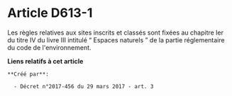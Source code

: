 # Article D613-1

Les règles relatives aux sites inscrits et classés sont fixées au chapitre Ier du titre IV du livre III intitulé “ Espaces
naturels ” de la partie réglementaire du code de l'environnement.

**Liens relatifs à cet article**

	**Créé par**:

	  - Décret n°2017-456 du 29 mars 2017 - art. 3
